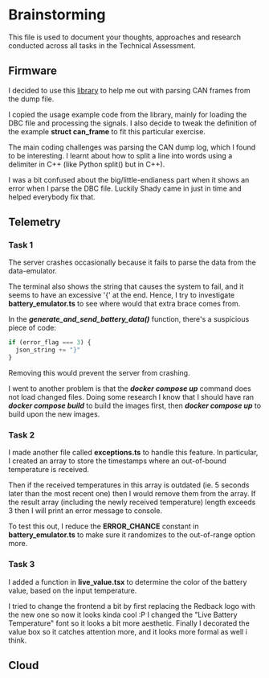# Brainstorming

This file is used to document your thoughts, approaches and research conducted across all tasks in the Technical Assessment.

## Firmware

I decided to use this [library](https://github.com/xR3b0rn/dbcppp) to help me out with parsing CAN frames from the dump file.

I copied the usage example code from the library, mainly for loading the DBC file and processing the signals. I also decide to tweak the definition of the example **struct can_frame** to fit this particular exercise.

The main coding challenges was parsing the CAN dump log, which I found to be interesting. I learnt about how to split a line into words using a delimiter in C++ (like Python split() but in C++).

I was a bit confused about the big/little-endianess part when it shows an error when I parse the DBC file. Luckily Shady came in just in time and helped everybody fix that.

## Telemetry

### Task 1

The server crashes occasionally because it fails to parse the data from the data-emulator.

The terminal also shows the string that causes the system to fail, and it seems to have an excessive '{' at the end. Hence, I try to investigate **battery_emulator.ts** to see where would that extra brace comes from.

In the **_generate_and_send_battery_data()_** function, there's a suspicious piece of code:

```typescript
if (error_flag === 3) {
  json_string += "}"
}
```

Removing this would prevent the server from crashing.

I went to another problem is that the **_docker compose up_** command does not load changed files. Doing some research I know that I should have ran **_docker compose build_** to build the images first, then **_docker compose up_** to build upon the new images.

### Task 2

I made another file called **exceptions.ts** to handle this feature. In particular, I created an array to store the timestamps where an out-of-bound temperature is received.

Then if the received temperatures in this array is outdated (ie. 5 seconds later than the most recent one) then I would remove them from the array. If the result array (including the newly received temperature) length exceeds 3 then I will print an error message to console.

To test this out, I reduce the **ERROR_CHANCE** constant in **battery_emulator.ts** to make sure it randomizes to the out-of-range option more.

### Task 3

I added a function in **live_value.tsx** to determine the color of the battery value, based on the input temperature.

I tried to change the frontend a bit by first replacing the Redback logo with the new one so now it looks kinda cool :P I changed the "Live Battery Temperature" font so it looks a bit more aesthetic. Finally I decorated the value box so it catches attention more, and it looks more formal as well i think.

## Cloud
